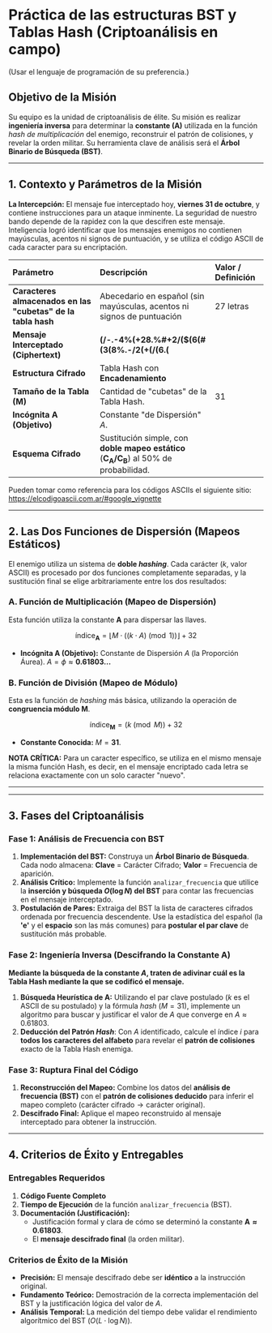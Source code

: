 # Práctica de las estructuras BST y Tablas Hash (Criptoanálisis en campo)
(Usar el lenguaje de programación de su preferencia.)
## Objetivo de la Misión

Su equipo es la unidad de criptoanálisis de élite. Su misión es realizar **ingeniería inversa** para determinar la **constante ($\mathbf{A}$)** utilizada en la función *hash de multiplicación* del enemigo, reconstruir el patrón de colisiones, y revelar la orden militar. Su herramienta clave de análisis será el **Árbol Binario de Búsqueda (BST)**.

***

## 1. Contexto y Parámetros de la Misión

**La Intercepción:** El mensaje fue interceptado hoy, **viernes 31 de octubre**, y contiene instrucciones para un ataque inminente. La seguridad de nuestro bando depende de la rapidez con la que descifren este mensaje. Inteligencia logró identificar que los mensajes enemigos no contienen mayúsculas, acentos ni signos de puntuación, y se utiliza el código ASCII de cada caracter para su encriptación.

| Parámetro | Descripción | Valor / Definición |
| :--- | :--- | :--- |
| **Caracteres almacenados en las "cubetas" de la tabla hash**|Abecedario en español (sin mayúsculas, acentos ni signos de puntuación|27 letras|
| **Mensaje Interceptado (Ciphertext)** | **(/-.-4%(+28.%#+2/($(6(#(3(8%.-/2(+(/(6.(** |
| **Estructura Cifrado** | Tabla Hash con **Encadenamiento** |
| **Tamaño de la Tabla ($\mathbf{M}$)** | Cantidad de "cubetas" de la Tabla Hash. | 31 |
| **Incógnita $\mathbf{A}$ (Objetivo)** | Constante "de Dispersión" $A$. | |
| **Esquema Cifrado** | Sustitución simple, con **doble mapeo estático** ($\mathbf{C_A / C_B}$) al 50% de probabilidad. |

Pueden tomar como referencia para los códigos ASCIIs el siguiente sitio: https://elcodigoascii.com.ar/#google_vignette
***
## 2. Las Dos Funciones de Dispersión (Mapeos Estáticos)

El enemigo utiliza un sistema de **doble *hashing***. Cada carácter ($k$, valor ASCII) es procesado por dos funciones completamente separadas, y la sustitución final se elige arbitrariamente entre los dos resultados:

### A. Función de Multiplicación (Mapeo de Dispersión)

Esta función utiliza la constante $\mathbf{A}$ para dispersar las llaves.

$$\text{índice}_{\mathbf{A}} = \lfloor M \cdot ((k \cdot A) \pmod 1) \rfloor + 32$$

* **Incógnita $\mathbf{A}$ (Objetivo):** Constante de Dispersión $A$ (la Proporción Áurea). $A = \phi \approx \mathbf{0.61803...}$

### B. Función de División (Mapeo de Módulo)

Esta es la función de *hashing* más básica, utilizando la operación de **congruencia módulo $\mathbf{M}$**.

$$\text{índice}_{\mathbf{M}} = (k \pmod M) + 32$$

* **Constante Conocida:** $M = \mathbf{31}$.

**NOTA CRÍTICA:** Para un caracter específico, se utiliza en el mismo mensaje la misma función Hash, es decir, en el mensaje encriptado cada letra se relaciona exactamente con un solo caracter "nuevo".
***

***

## 3. Fases del Criptoanálisis

### Fase 1: Análisis de Frecuencia con BST

1.  **Implementación del BST:** Construya un **Árbol Binario de Búsqueda**. Cada nodo almacena: **Clave** = Carácter Cifrado; **Valor** = Frecuencia de aparición.
2.  **Análisis Crítico:** Implemente la función `analizar_frecuencia` que utilice la **inserción y búsqueda $O(\log N)$ del BST** para contar las frecuencias en el mensaje interceptado.
3.  **Postulación de Pares:** Extraiga del BST la lista de caracteres cifrados ordenada por frecuencia descendente. Use la estadística del español (la **'e'** y el **espacio** son las más comunes) para **postular el par clave** de sustitución más probable.

### Fase 2: Ingeniería Inversa (Descifrando la Constante $\mathbf{A}$)

**Mediante la búsqueda de la constante $A$, traten de adivinar cuál es la Tabla Hash mediante la que se codificó el mensaje.**

1.  **Búsqueda Heurística de $\mathbf{A}$:** Utilizando el par clave postulado ($k$ es el ASCII de su postulado) y la fórmula *hash* ($M=31$), implemente un algoritmo para buscar y justificar el valor de $A$ que converge en $A \approx 0.61803$.
2.  **Deducción del Patrón *Hash***: Con $A$ identificado, calcule el índice $i$ para **todos los caracteres del alfabeto** para revelar el **patrón de colisiones** exacto de la Tabla Hash enemiga.

### Fase 3: Ruptura Final del Código

1.  **Reconstrucción del Mapeo:** Combine los datos del **análisis de frecuencia (BST)** con el **patrón de colisiones deducido** para inferir el mapeo completo ($\text{carácter cifrado} \rightarrow \text{carácter original}$).
2.  **Descifrado Final:** Aplique el mapeo reconstruido al mensaje interceptado para obtener la instrucción.

***

## 4. Criterios de Éxito y Entregables

### Entregables Requeridos

1.  **Código Fuente Completo**
2.  **Tiempo de Ejecución** de la función `analizar_frecuencia` (BST).
3.  **Documentación (Justificación):**
    * Justificación formal y clara de cómo se determinó la constante $\mathbf{A \approx 0.61803}$.
    * El **mensaje descifrado final** (la orden militar).

### Criterios de Éxito de la Misión

* **Precisión:** El mensaje descifrado debe ser **idéntico** a la instrucción original.
* **Fundamento Teórico:** Demostración de la correcta implementación del BST y la justificación lógica del valor de $A$.
* **Análisis Temporal:** La medición del tiempo debe validar el rendimiento algorítmico del BST ($O(L \cdot \log N)$).
